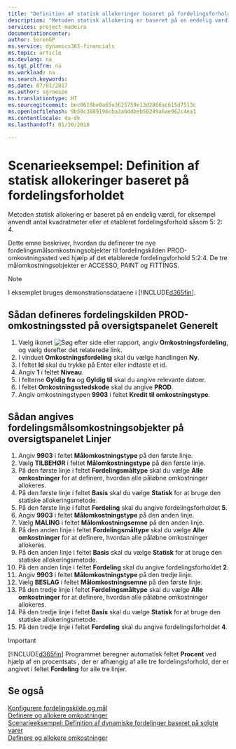 ```yaml
---
title: "Definition af statisk allokeringer baseret på fordelingsforholdet | Microsoft Docs"
description: "Metoden statisk allokering er baseret på en endelig værdi, for eksempel anvendt antal kvadratmeter eller et etableret fordelingsforhold såsom 5: 2: 4."
services: project-madeira
documentationcenter: 
author: SorenGP
ms.service: dynamics365-financials
ms.topic: article
ms.devlang: na
ms.tgt_pltfrm: na
ms.workload: na
ms.search.keywords: 
ms.date: 07/01/2017
ms.author: sgroespe
ms.translationtype: HT
ms.sourcegitcommit: bec0619be0a65e3625759e13d2866ac615d7513c
ms.openlocfilehash: 9b58c3889196cba3a6ddbeb50249a6ae962c4ea1
ms.contentlocale: da-dk
ms.lasthandoff: 01/30/2018

---
```

# <a name="scenario-example-defining-static-allocations-based-on-allocation-ratio"></a>Scenarieeksempel: Definition af statisk allokeringer baseret på fordelingsforholdet
Metoden statisk allokering er baseret på en endelig værdi, for eksempel anvendt antal kvadratmeter eller et etableret fordelingsforhold såsom 5: 2: 4.  

Dette emne beskriver, hvordan du definerer tre nye fordelingsmålsomkostningsobjekter til fordelingskilden PROD-omkostningssted ved hjælp af det etablerede fordelingsforhold 5:2:4. De tre målomkostningsobjekter er ACCESSO, PAINT og FITTINGS.  

> [!NOTE]  
>  I eksemplet bruges demonstrationsdataene i [!INCLUDE[d365fin](includes/d365fin_md.md)].  

## <a name="to-define-the-allocation-source-prod-cost-center-on-the-general-fasttab"></a>Sådan defineres fordelingskilden PROD-omkostningssted på oversigtspanelet Generelt  

1.  Vælg ikonet ![Søg efter side eller rapport](media/ui-search/search_small.png "Ikonet Søg efter side eller rapport"), angiv **Omkostningsfordeling**, og vælg derefter det relaterede link.  
2.  I vinduet **Omkostningsfordeling** skal du vælge handlingen **Ny**.  
3.  I feltet **Id** skal du trykke på Enter eller indtaste et id.  
4.  Angiv **1** i feltet **Niveau**.  
5.  I felterne **Gyldig fra** og **Gyldig til** skal du angive relevante datoer.  
6.  I feltet **Omkostningsstedskode** skal du angive **PROD**.  
7.  Angiv omkostningstypen **9903** i feltet **Kredit til omkostningstype**.  

## <a name="to-define-the-allocation-target-cost-objects-on-the-lines-fasttab"></a>Sådan angives fordelingsmålsomkostningsobjekter på oversigtspanelet Linjer  

1.  Angiv **9903** i feltet **Målomkostningstype** på den første linje.  
2.  Vælg **TILBEHØR** i feltet **Målomkostningstype** på den første linje.  
3.  På den første linje i feltet **Fordelingsmåltype** skal du vælge **Alle omkostninger** for at definere, hvordan alle påløbne omkostninger allokeres.  
4.  På den første linje i feltet **Basis** skal du vælge **Statisk** for at bruge den statiske allokeringsmetode.  
5.  På den første linje i feltet **Fordeling** skal du angive fordelingsforholdet **5**.  
6.  Angiv **9903** i feltet **Målomkostningstype** på den anden linje.  
7.  Vælg **MALING** i feltet **Målomkostningsemne** på den anden linje.  
8.  På den anden linje i feltet **Fordelingsmåltype** skal du vælge **Alle omkostninger** for at definere, hvordan alle påløbne omkostninger allokeres.  
9. På den anden linje i feltet **Basis** skal du vælge **Statisk** for at bruge den statiske allokeringsmetode.  
10. På den anden linje i feltet **Fordeling** skal du angive fordelingsforholdet **2**.  
11. Angiv **9903** i feltet **Målomkostningstype** på den tredje linje.  
12. Vælg **BESLAG** i feltet **Målomkostningsemne** på den første linje.  
13. På den tredje linje i feltet **Fordelingsmåltype** skal du vælge **Alle omkostninger** for at definere, hvordan alle påløbne omkostninger allokeres.  
14. På den tredje linje i feltet **Basis** skal du vælge **Statisk** for at bruge den statiske allokeringsmetode.  
15. På den tredje linje i feltet **Fordeling** skal du angive fordelingsforholdet **4**.  

> [!IMPORTANT]  
>  [!INCLUDE[d365fin](includes/d365fin_md.md)] Programmet beregner automatisk feltet **Procent** ved hjælp af en procentsats , der er afhængig af alle tre fordelingsforhold, der er angivet i feltet **Fordeling** for alle tre linjer.  

## <a name="see-also"></a>Se også  
[Konfigurere fordelingskilde og mål](finance-how-to-set-up-allocation-source-and-targets.md)   
[Definere og allokere omkostninger](finance-define-and-allocate-costs.md)   
[Scenarieeksempel: Definition af dynamiske fordelinger baseret på solgte varer](finance-scenario-example-defining-dynamic-allocations-based-on-items-sold.md)   
[Definere og allokere omkostninger](finance-define-and-allocate-costs.md)

